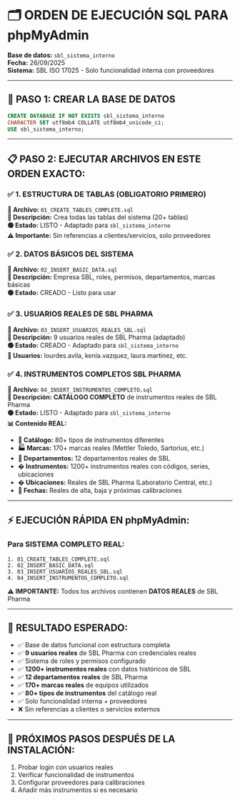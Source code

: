 # 🗂️ ORDEN DE EJECUCIÓN SQL PARA phpMyAdmin
**Base de datos:** `sbl_sistema_interno`  
**Fecha:** 26/09/2025  
**Sistema:** SBL ISO 17025 - Solo funcionalidad interna con proveedores

---

## 🎯 PASO 1: CREAR LA BASE DE DATOS
```sql
CREATE DATABASE IF NOT EXISTS sbl_sistema_interno 
CHARACTER SET utf8mb4 COLLATE utf8mb4_unicode_ci;
USE sbl_sistema_interno;
```

---

## 📋 PASO 2: EJECUTAR ARCHIVOS EN ESTE ORDEN EXACTO:

### ✅ 1. ESTRUCTURA DE TABLAS (OBLIGATORIO PRIMERO)
**📁 Archivo:** `01_CREATE_TABLES_COMPLETE.sql`  
**📄 Descripción:** Crea todas las tablas del sistema (20+ tablas)  
**🟢 Estado:** LISTO - Adaptado para `sbl_sistema_interno`  
**⚠️ Importante:** Sin referencias a clientes/servicios, solo proveedores

### ✅ 2. DATOS BÁSICOS DEL SISTEMA  
**📁 Archivo:** `02_INSERT_BASIC_DATA.sql`  
**📄 Descripción:** Empresa SBL, roles, permisos, departamentos, marcas básicas  
**🟢 Estado:** CREADO - Listo para usar  

### ✅ 3. USUARIOS REALES DE SBL PHARMA
**📁 Archivo:** `03_INSERT_USUARIOS_REALES_SBL.sql`  
**📄 Descripción:** 9 usuarios reales de SBL Pharma (adaptado)  
**🟢 Estado:** CREADO - Adaptado para `sbl_sistema_interno`  
**👥 Usuarios:** lourdes.avila, kenia.vazquez, laura.martinez, etc.

### ✅ 4. INSTRUMENTOS COMPLETOS SBL PHARMA
**📁 Archivo:** `04_INSERT_INSTRUMENTOS_COMPLETO.sql`  
**📄 Descripción:** **CATÁLOGO COMPLETO** de instrumentos reales de SBL Pharma  
**🟢 Estado:** LISTO - Adaptado para `sbl_sistema_interno`  
**📊 Contenido REAL:**
  - **🔬 Catálogo:** 80+ tipos de instrumentos diferentes
  - **🏭 Marcas:** 170+ marcas reales (Mettler Toledo, Sartorius, etc.)
  - **🏢 Departamentos:** 12 departamentos reales de SBL
  - **� Instrumentos:** 1200+ instrumentos reales con códigos, series, ubicaciones
  - **� Ubicaciones:** Reales de SBL Pharma (Laboratorio Central, etc.)
  - **📅 Fechas:** Reales de alta, baja y próximas calibraciones

---

## ⚡ EJECUCIÓN RÁPIDA EN phpMyAdmin:

### Para SISTEMA COMPLETO REAL:
```
1. 01_CREATE_TABLES_COMPLETE.sql
2. 02_INSERT_BASIC_DATA.sql  
3. 03_INSERT_USUARIOS_REALES_SBL.sql
4. 04_INSERT_INSTRUMENTOS_COMPLETO.sql
```

**⚠️ IMPORTANTE:** Todos los archivos contienen **DATOS REALES** de SBL Pharma

---

## 🎯 RESULTADO ESPERADO:
- ✅ Base de datos funcional con estructura completa
- ✅ **9 usuarios reales** de SBL Pharma con credenciales reales
- ✅ Sistema de roles y permisos configurado
- ✅ **1200+ instrumentos reales** con datos históricos de SBL
- ✅ **12 departamentos reales** de SBL Pharma
- ✅ **170+ marcas reales** de equipos utilizados
- ✅ **80+ tipos de instrumentos** del catálogo real
- ✅ Solo funcionalidad interna + proveedores
- ❌ Sin referencias a clientes o servicios externos

---

## 🚀 PRÓXIMOS PASOS DESPUÉS DE LA INSTALACIÓN:
1. Probar login con usuarios reales
2. Verificar funcionalidad de instrumentos  
3. Configurar proveedores para calibraciones
4. Añadir más instrumentos si es necesario